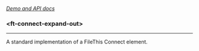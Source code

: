 [_Demo and API docs_](https://filethis.github.io/ft-connect-expand-out/components/ft-connect-expand-out/)

### \<ft-connect-expand-out\>

-----------------------------------------------------------

A standard implementation of a FileThis Connect element.